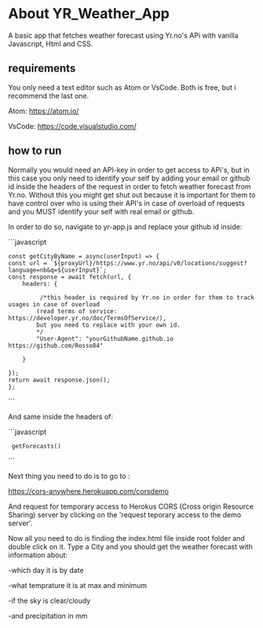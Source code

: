 # About YR_Weather_App

A basic app that fetches weather forecast using Yr.no's APi  with vanilla Javascript, Html and CSS.

## requirements

You only need a text editor such as Atom or VsCode. Both is free, but i recommend the last one. 

Atom: https://atom.io/

VsCode:  https://code.visualstudio.com/



## how to run

Normally you would need an API-key in order to get access to APi's, but in this case you only need to identify your self by adding your email or github id inside the headers of the request in order to fetch weather forecast from Yr.no. Without this you might get shut out because it is important for them to have control over who is using their API's in case of overload of requests and you MUST identify your self with real email or github.

In order to do so, navigate to yr-app.js and replace your github id inside:


´´´javascript

    const getCityByName = async(userInput) => {
    const url = `${proxyUrl}/https://www.yr.no/api/v0/locations/suggest?language=nb&q=${userInput}`;
    const response = await fetch(url, {
        headers: {

             /*this header is required by Yr.no in order for them to track usages in case of overload
            (read terms of service: https://developer.yr.no/doc/TermsOfService/),
            but you need to replace with your own id.
            */
            "User-Agent": "yourGithubName.github.io https://github.com/Rosso84"
        
        }

    });
    return await response.json();
    };
´´´

And same inside the headers of:

´´´javascript
    
     getForecasts()
´´´

Next thing you need to do is to go to :

https://cors-anywhere.herokuapp.com/corsdemo

And request for temporary access to Herokus CORS (Cross origin Resource Sharing) server by clicking on the 'request teporary access to the demo server'.

Now all you need to do is finding the index.html file inside root folder and double click on it. Type a City and you should get the weather forecast with information about:

-which day it is by date

-what temprature it is at max and minimum

-if the sky is clear/cloudy

-and precipitation in mm
